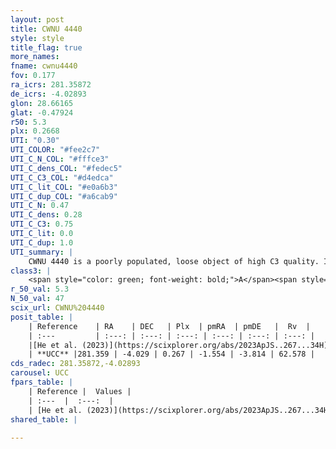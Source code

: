 ```yaml
---
layout: post
title: CWNU 4440
style: style
title_flag: true
more_names: 
fname: cwnu4440
fov: 0.177
ra_icrs: 281.35872
de_icrs: -4.02893
glon: 28.66165
glat: -0.47924
r50: 5.3
plx: 0.2668
UTI: "0.30"
UTI_COLOR: "#fee2c7"
UTI_C_N_COL: "#fffce3"
UTI_C_dens_COL: "#fedec5"
UTI_C_C3_COL: "#d4edca"
UTI_C_lit_COL: "#e0a6b3"
UTI_C_dup_COL: "#a6cab9"
UTI_C_N: 0.47
UTI_C_dens: 0.28
UTI_C_C3: 0.75
UTI_C_lit: 0.0
UTI_C_dup: 1.0
UTI_summary: |
    CWNU 4440 is a poorly populated, loose object of high C3 quality. It was recently reported in the literature.
class3: |
    <span style="color: green; font-weight: bold;">A</span><span style="color: #FFC300; font-weight: bold;">B</span>
r_50_val: 5.3
N_50_val: 47
scix_url: CWNU%204440
posit_table: |
    | Reference    | RA    | DEC   | Plx  | pmRA  | pmDE   |  Rv  |
    | :---         | :---: | :---: | :---: | :---: | :---: | :---: |
    |[He et al. (2023)](https://scixplorer.org/abs/2023ApJS..267...34H) | 281.393 | -4.004 | 0.254 | -1.573 | -3.842 | 154.74 |
    | **UCC** |281.359 | -4.029 | 0.267 | -1.554 | -3.814 | 62.578 | 
cds_radec: 281.35872,-4.02893
carousel: UCC
fpars_table: |
    | Reference |  Values |
    | :---  |  :---:  |
    | [He et al. (2023)](https://scixplorer.org/abs/2023ApJS..267...34H) | `A0=5.85, m-M=12.65, logA=8.8` |
shared_table: |
    
---
```

